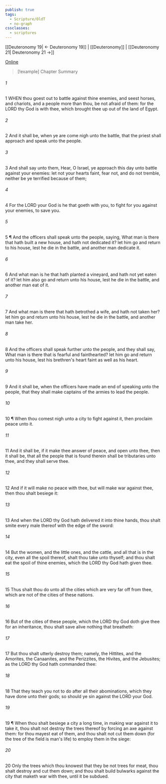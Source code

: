 ```yaml
---
publish: true
tags:
  - Scripture/OldT
  - no-graph
cssclasses:
  - scriptures
---
```

[[Deuteronomy 19| ← Deuteronomy 19]] | [[Deuteronomy]] | [[Deuteronomy 21| Deuteronomy 21 →]]

[Online](https://churchofjesuschrist.org/study/scriptures/ot/deut/20?lang=eng)

>[!example] Chapter Summary
>
###### 1
1 WHEN thou goest out to battle against thine enemies, and seest horses, and chariots, and a people more than thou, be not afraid of them: for the LORD thy God is with thee, which brought thee up out of the land of Egypt.
###### 2
2 And it shall be, when ye are come nigh unto the battle, that the priest shall approach and speak unto the people.
###### 3
3 And shall say unto them, Hear, O Israel, ye approach this day unto battle against your enemies: let not your hearts faint, fear not, and do not tremble, neither be ye terrified because of them;
###### 4
4 For the LORD your God is he that goeth with you, to fight for you against your enemies, to save you.
###### 5
5 ¶ And the officers shall speak unto the people, saying, What man is there that hath built a new house, and hath not dedicated it?  let him go and return to his house, lest he die in the battle, and another man dedicate it.
###### 6
6 And what man is he that hath planted a vineyard, and hath not yet eaten of it?  let him also go and return unto his house, lest he die in the battle, and another man eat of it.
###### 7
7 And what man is there that hath betrothed a wife, and hath not taken her?  let him go and return unto his house, lest he die in the battle, and another man take her.
###### 8
8 And the officers shall speak further unto the people, and they shall say, What man is there that is fearful and fainthearted?  let him go and return unto his house, lest his brethren's heart faint as well as his heart.
###### 9
9 And it shall be, when the officers have made an end of speaking unto the people, that they shall make captains of the armies to lead the people.
###### 10
10 ¶ When thou comest nigh unto a city to fight against it, then proclaim peace unto it.
###### 11
11 And it shall be, if it make thee answer of peace, and open unto thee, then it shall be, that all the people that is found therein shall be tributaries unto thee, and they shall serve thee.
###### 12
12 And if it will make no peace with thee, but will make war against thee, then thou shalt besiege it:
###### 13
13 And when the LORD thy God hath delivered it into thine hands, thou shalt smite every male thereof with the edge of the sword:
###### 14
14 But the women, and the little ones, and the cattle, and all that is in the city, even all the spoil thereof, shalt thou take unto thyself; and thou shalt eat the spoil of thine enemies, which the LORD thy God hath given thee.
###### 15
15 Thus shalt thou do unto all the cities which are very far off from thee, which are not of the cities of these nations.
###### 16
16 But of the cities of these people, which the LORD thy God doth give thee for an inheritance, thou shalt save alive nothing that breatheth:
###### 17
17 But thou shalt utterly destroy them; namely, the Hittites, and the Amorites, the Canaanites, and the Perizzites, the Hivites, and the Jebusites; as the LORD thy God hath commanded thee:
###### 18
18 That they teach you not to do after all their abominations, which they have done unto their gods; so should ye sin against the LORD your God.
###### 19
19 ¶ When thou shalt besiege a city a long time, in making war against it to take it, thou shalt not destroy the trees thereof by forcing an axe against them: for thou mayest eat of them, and thou shalt not cut them down (for the tree of the field is man's life) to employ them in the siege:
###### 20
20 Only the trees which thou knowest that they be not trees for meat, thou shalt destroy and cut them down; and thou shalt build bulwarks against the city that maketh war with thee, until it be subdued.



